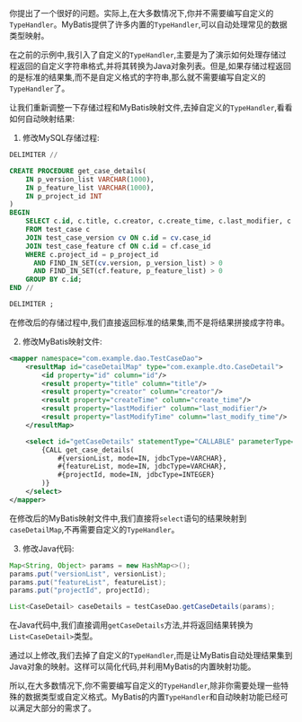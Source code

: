 你提出了一个很好的问题。实际上,在大多数情况下,你并不需要编写自定义的`TypeHandler`。MyBatis提供了许多内置的`TypeHandler`,可以自动处理常见的数据类型映射。

在之前的示例中,我引入了自定义的`TypeHandler`,主要是为了演示如何处理存储过程返回的自定义字符串格式,并将其转换为Java对象列表。但是,如果存储过程返回的是标准的结果集,而不是自定义格式的字符串,那么就不需要编写自定义的`TypeHandler`了。

让我们重新调整一下存储过程和MyBatis映射文件,去掉自定义的`TypeHandler`,看看如何自动映射结果:

1. 修改MySQL存储过程:
```sql
DELIMITER //

CREATE PROCEDURE get_case_details(
    IN p_version_list VARCHAR(1000),
    IN p_feature_list VARCHAR(1000),
    IN p_project_id INT
)
BEGIN
    SELECT c.id, c.title, c.creator, c.create_time, c.last_modifier, c.last_modify_time
    FROM test_case c
    JOIN test_case_version cv ON c.id = cv.case_id
    JOIN test_case_feature cf ON c.id = cf.case_id
    WHERE c.project_id = p_project_id
      AND FIND_IN_SET(cv.version, p_version_list) > 0 
      AND FIND_IN_SET(cf.feature, p_feature_list) > 0
    GROUP BY c.id;
END //

DELIMITER ;
```

在修改后的存储过程中,我们直接返回标准的结果集,而不是将结果拼接成字符串。

2. 修改MyBatis映射文件:
```xml
<mapper namespace="com.example.dao.TestCaseDao">
    <resultMap id="caseDetailMap" type="com.example.dto.CaseDetail">
        <id property="id" column="id"/>
        <result property="title" column="title"/>
        <result property="creator" column="creator"/>
        <result property="createTime" column="create_time"/>
        <result property="lastModifier" column="last_modifier"/>
        <result property="lastModifyTime" column="last_modify_time"/>
    </resultMap>

    <select id="getCaseDetails" statementType="CALLABLE" parameterType="map" resultMap="caseDetailMap">
        {CALL get_case_details(
            #{versionList, mode=IN, jdbcType=VARCHAR},
            #{featureList, mode=IN, jdbcType=VARCHAR},
            #{projectId, mode=IN, jdbcType=INTEGER}
        )}
    </select>
</mapper>
```

在修改后的MyBatis映射文件中,我们直接将`select`语句的结果映射到`caseDetailMap`,不再需要自定义的`TypeHandler`。

3. 修改Java代码:
```java
Map<String, Object> params = new HashMap<>();
params.put("versionList", versionList);
params.put("featureList", featureList);
params.put("projectId", projectId);

List<CaseDetail> caseDetails = testCaseDao.getCaseDetails(params);
```

在Java代码中,我们直接调用`getCaseDetails`方法,并将返回结果转换为`List<CaseDetail>`类型。

通过以上修改,我们去掉了自定义的`TypeHandler`,而是让MyBatis自动处理结果集到Java对象的映射。这样可以简化代码,并利用MyBatis的内置映射功能。

所以,在大多数情况下,你不需要编写自定义的`TypeHandler`,除非你需要处理一些特殊的数据类型或自定义格式。MyBatis的内置`TypeHandler`和自动映射功能已经可以满足大部分的需求了。
